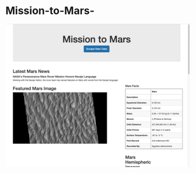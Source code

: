 # Mission-to-Mars-
![2017 result](https://github.com/roomasa/Mission-to-Mars-/blob/main/Screen%20Shot%202021-03-11%20at%209.06.46%20PM.png)
